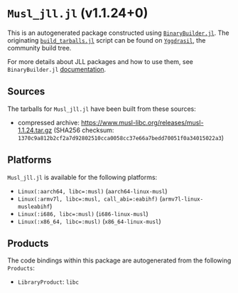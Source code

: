 # `Musl_jll.jl` (v1.1.24+0)

This is an autogenerated package constructed using [`BinaryBuilder.jl`](https://github.com/JuliaPackaging/BinaryBuilder.jl). The originating [`build_tarballs.jl`](https://github.com/JuliaPackaging/Yggdrasil/blob/80ff950acc9edd2af8ee8063b6c54b670a801de6/M/Musl/build_tarballs.jl) script can be found on [`Yggdrasil`](https://github.com/JuliaPackaging/Yggdrasil/), the community build tree.

For more details about JLL packages and how to use them, see `BinaryBuilder.jl` [documentation](https://juliapackaging.github.io/BinaryBuilder.jl/dev/jll/).

## Sources

The tarballs for `Musl_jll.jl` have been built from these sources:

* compressed archive: https://www.musl-libc.org/releases/musl-1.1.24.tar.gz (SHA256 checksum: `1370c9a812b2cf2a7d92802510cca0058cc37e66a7bedd70051f0a34015022a3`)

## Platforms

`Musl_jll.jl` is available for the following platforms:

* `Linux(:aarch64, libc=:musl)` (`aarch64-linux-musl`)
* `Linux(:armv7l, libc=:musl, call_abi=:eabihf)` (`armv7l-linux-musleabihf`)
* `Linux(:i686, libc=:musl)` (`i686-linux-musl`)
* `Linux(:x86_64, libc=:musl)` (`x86_64-linux-musl`)

## Products

The code bindings within this package are autogenerated from the following `Products`:

* `LibraryProduct`: `libc`
